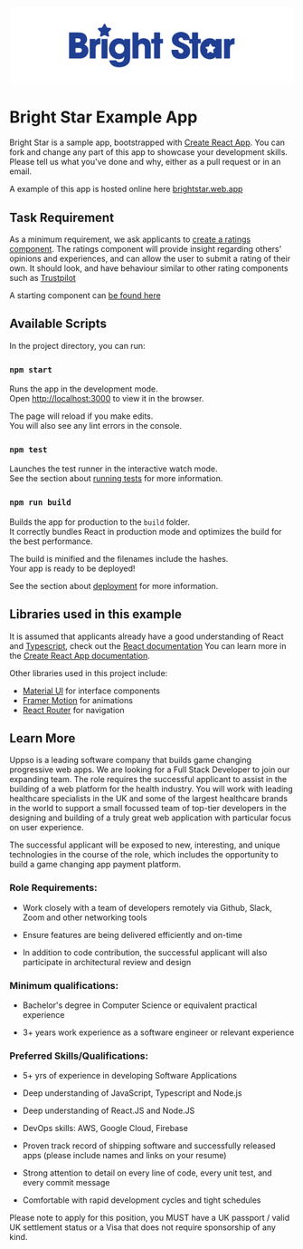 ![Bright Star Logo](src/assets/brightstarlogo.png)

# Bright Star Example App

Bright Star is a sample app, bootstrapped with [Create React App](https://github.com/facebook/create-react-app). You can fork and change any part of this app to showcase your development skills. Please tell us what you've done and why, either as a pull request or in an email.

A example of this app is hosted online here [brightstar.web.app](https://brightstar.web.app/)

## Task Requirement

As a minimum requirement, we ask applicants to [create a ratings component](src/library/Ratings.tsx). The ratings component will provide insight regarding others' opinions and experiences, and can allow the user to submit a rating of their own. It should look, and have behaviour similar to other rating components such as [Trustpilot](https://uk.trustpilot.com/review/ocuplan.co.uk)

A starting component can [be found here](src/library/Ratings.tsx)

## Available Scripts

In the project directory, you can run:

### `npm start`

Runs the app in the development mode.\
Open [http://localhost:3000](http://localhost:3000) to view it in the browser.

The page will reload if you make edits.\
You will also see any lint errors in the console.

### `npm test`

Launches the test runner in the interactive watch mode.\
See the section about [running tests](https://facebook.github.io/create-react-app/docs/running-tests) for more information.

### `npm run build`

Builds the app for production to the `build` folder.\
It correctly bundles React in production mode and optimizes the build for the best performance.

The build is minified and the filenames include the hashes.\
Your app is ready to be deployed!

See the section about [deployment](https://facebook.github.io/create-react-app/docs/deployment) for more information.

## Libraries used in this example

It is assumed that applicants already have a good understanding of React and [Typescript](https://www.typescriptlang.org/), check out the [React documentation](https://reactjs.org/) You can learn more in the [Create React App documentation](https://facebook.github.io/create-react-app/docs/getting-started).

Other libraries used in this project include:

- [Material UI](https://mui.com/) for interface components
- [Framer Motion](https://www.framer.com/motion/) for animations
- [React Router](https://reactrouter.com/docs/en/v6/getting-started/overview) for navigation

## Learn More

Uppso is a leading software company that builds game changing progressive web apps. We are looking for a Full Stack Developer to join our expanding team. The role requires the successful applicant to assist in the building of a web platform for the health industry. You will work with leading healthcare specialists in the UK and some of the largest healthcare brands in the world to support a small focussed team of top-tier developers in the designing and building of a truly great web application with particular focus on user experience.

The successful applicant will be exposed to new, interesting, and unique technologies in the course of the role, which includes the opportunity to build a game changing app payment platform.

### Role Requirements:

- Work closely with a team of developers remotely via Github, Slack, Zoom and other networking tools

- Ensure features are being delivered efficiently and on-time

- In addition to code contribution, the successful applicant will also participate in architectural review and design

### Minimum qualifications:

- Bachelor's degree in Computer Science or equivalent practical experience

- 3+ years work experience as a software engineer or relevant experience

### Preferred Skills/Qualifications:

- 5+ yrs of experience in developing Software Applications

- Deep understanding of JavaScript, Typescript and Node.js

- Deep understanding of React.JS and Node.JS

- DevOps skills: AWS, Google Cloud, Firebase

- Proven track record of shipping software and successfully released apps (please include names and links on your resume)

- Strong attention to detail on every line of code, every unit test, and every commit message

- Comfortable with rapid development cycles and tight schedules

Please note to apply for this position, you MUST have a UK passport / valid UK settlement status or a Visa that does not require sponsorship of any kind.

